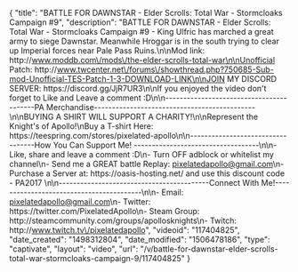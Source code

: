 {
    "title": "BATTLE FOR DAWNSTAR - Elder Scrolls: Total War - Stormcloaks Campaign #9",
    "description": "BATTLE FOR DAWNSTAR - Elder Scrolls: Total War - Stormcloaks Campaign #9 - King Ulfric has marched a great army to siege Dawnstar. Meanwhile Hroggar is in the south trying to clear up Imperial forces near Pale Pass Ruins.\n\nMod link: http:\/\/www.moddb.com\/mods\/the-elder-scrolls-total-war\n\nUnofficial Patch: http:\/\/www.twcenter.net\/forums\/showthread.php?750685-Sub-mod-Unofficial-TES-Patch-1-3-DOWNLOAD-LINK\n\nJOIN MY DISCORD SERVER: https:\/\/discord.gg\/JjR7UR3\n\nIf you enjoyed the video don't forget to Like and Leave a comment :D\n\n-----------------------------------------PA Merchandise---------------------------------------------\n\nBUYING A SHIRT WILL SUPPORT A CHARITY!\n\nRepresent the Knight's of Apollo!\nBuy a T-shirt Here: https:\/\/teespring.com\/stores\/pixelated-apollo\n\n----------------------------------How You Can Support Me! -----------------------------------\n\n- Like, share and leave a comment :D\n- Turn OFF adblock or whitelist my channel\n- Send me a GREAT battle Replay: pixelatedapollo@gmail.com\n- Purchase a Server at: https:\/\/oasis-hosting.net\/ and use this discount code - PA2017 \n\n------------------------------------------Connect With Me!-----------------------------------------\n\n- Email: pixelatedapollo@gmail.com\n- Twitter: https:\/\/twitter.com\/PixelatedApollo\n- Steam Group:  http:\/\/steamcommunity.com\/groups\/apollosknights\n- Twitch: http:\/\/www.twitch.tv\/pixelatedapollo",
    "videoid": "117404825",
    "date_created": "1498312804",
    "date_modified": "1506478186",
    "type": "captivate",
    "layout": "video",
    "url": "\/v\/battle-for-dawnstar-elder-scrolls-total-war-stormcloaks-campaign-9\/117404825"
}